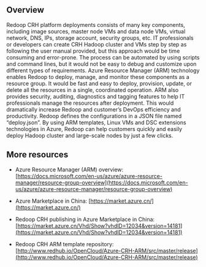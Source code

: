 
## Overview ##

Redoop CRH platform deployments consists of many key components, including image sources, master node VMs and data node VMs, virtual network, DNS, IPs, storage account, security groups, etc. IT professionals or developers can create CRH Hadoop cluster and VMs step by step as following the user manual provided, but this approach would be time consuming and error-prone. The process can be automated by using scripts and command lines, but it would not be easy to debug and customize upon different types of requirements.
Azure Resource Manager (ARM) technology enables Redoop to deploy, manage, and monitor these components as a resource group. It would be fast and easy to deploy, provision, update, or delete all the resources in a single, coordinated operation.  ARM also provides security, auditing, diagnostics and tagging features to help IT professionals manage the resources after deployment. This would dramatically increase Redoop and customer’s DevOps efficiency and productivity.
Redoop defines the configurations in a JSON file named “deploy.json”.
By using ARM templates, Linux VMs and DSC extensions technologies in Azure, Redoop can help customers quickly and easily deploy Hadoop cluster and large-scale nodes by just a few clicks. 



## More resources ##

- Azure Resource Manager (ARM) overview: [https://docs.microsoft.com/en-us/azure/azure-resource-manager/resource-group-overview](https://docs.microsoft.com/en-us/azure/azure-resource-manager/resource-group-overview)

- Azure Marketplace in China: [https://market.azure.cn/](https://market.azure.cn/)

- Redoop CRH publishing in Azure Marketplace in China: [https://market.azure.cn/Vhd/Show?vhdID=12034&version=14181](https://market.azure.cn/Vhd/Show?vhdID=12034&version=14181)

- Redoop CRH ARM template repository: [http://www.redhub.io/OpenCloud/Azure-CRH-ARM/src/master/release](http://www.redhub.io/OpenCloud/Azure-CRH-ARM/src/master/release)



